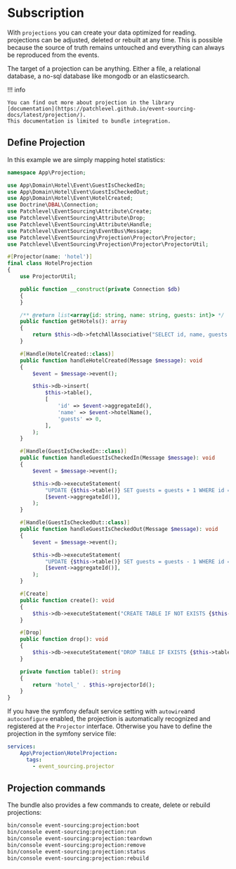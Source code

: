 # Subscription

With `projections` you can create your data optimized for reading.
projections can be adjusted, deleted or rebuilt at any time.
This is possible because the source of truth remains untouched
and everything can always be reproduced from the events.

The target of a projection can be anything.
Either a file, a relational database, a no-sql database like mongodb or an elasticsearch.

!!! info

    You can find out more about projection in the library 
    [documentation](https://patchlevel.github.io/event-sourcing-docs/latest/projection/). 
    This documentation is limited to bundle integration.
    
## Define Projection

In this example we are simply mapping hotel statistics:

```php
namespace App\Projection;

use App\Domain\Hotel\Event\GuestIsCheckedIn;
use App\Domain\Hotel\Event\GuestIsCheckedOut;
use App\Domain\Hotel\Event\HotelCreated;
use Doctrine\DBAL\Connection;
use Patchlevel\EventSourcing\Attribute\Create;
use Patchlevel\EventSourcing\Attribute\Drop;
use Patchlevel\EventSourcing\Attribute\Handle;
use Patchlevel\EventSourcing\EventBus\Message;
use Patchlevel\EventSourcing\Projection\Projector\Projector;
use Patchlevel\EventSourcing\Projection\Projector\ProjectorUtil;

#[Projector(name: 'hotel')]
final class HotelProjection
{
    use ProjectorUtil;

    public function __construct(private Connection $db)
    {
    }

    /** @return list<array{id: string, name: string, guests: int}> */
    public function getHotels(): array
    {
        return $this->db->fetchAllAssociative("SELECT id, name, guests FROM {$this->table()};");
    }

    #[Handle(HotelCreated::class)]
    public function handleHotelCreated(Message $message): void
    {
        $event = $message->event();

        $this->db->insert(
            $this->table(),
            [
                'id' => $event->aggregateId(),
                'name' => $event->hotelName(),
                'guests' => 0,
            ],
        );
    }

    #[Handle(GuestIsCheckedIn::class)]
    public function handleGuestIsCheckedIn(Message $message): void
    {
        $event = $message->event();

        $this->db->executeStatement(
            "UPDATE {$this->table()} SET guests = guests + 1 WHERE id = ?;",
            [$event->aggregateId()],
        );
    }

    #[Handle(GuestIsCheckedOut::class)]
    public function handleGuestIsCheckedOut(Message $message): void
    {
        $event = $message->event();

        $this->db->executeStatement(
            "UPDATE {$this->table()} SET guests = guests - 1 WHERE id = ?;",
            [$event->aggregateId()],
        );
    }

    #[Create]
    public function create(): void
    {
        $this->db->executeStatement("CREATE TABLE IF NOT EXISTS {$this->table()} (id VARCHAR PRIMARY KEY, name VARCHAR, guests INTEGER);");
    }

    #[Drop]
    public function drop(): void
    {
        $this->db->executeStatement("DROP TABLE IF EXISTS {$this->table()};");
    }

    private function table(): string
    {
        return 'hotel_' . $this->projectorId();
    }
}
```
If you have the symfony default service setting with `autowire`and `autoconfigure` enabled,
the projection is automatically recognized and registered at the `Projector` interface.
Otherwise you have to define the projection in the symfony service file:

```yaml
services:
    App\Projection\HotelProjection:
      tags:
        - event_sourcing.projector
```
## Projection commands

The bundle also provides a few commands to create, delete or rebuild projections:

```bash
bin/console event-sourcing:projection:boot
bin/console event-sourcing:projection:run
bin/console event-sourcing:projection:teardown
bin/console event-sourcing:projection:remove
bin/console event-sourcing:projection:status
bin/console event-sourcing:projection:rebuild
```